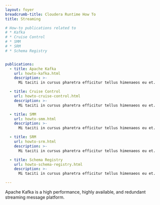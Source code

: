 ```yaml
---
layout: foyer
breadcrumb-title: Cloudera Runtime How To
title: Streaming

# How-to publications related to
# * Kafka
# * Cruise Control
# * SMM
# * SRM
# * Schema Registry


publications:
  - title: Apache Kafka
    url: howto-kafka.html
    description: >-
      Mi taciti in cursus pharetra efficitur tellus himenaeos eu et.

  - title: Cruise Control
    url: howto-cruise-control.html
    description: >-
      Mi taciti in cursus pharetra efficitur tellus himenaeos eu et.

  - title: SMM
    url: howto-smm.html
    description: >-
      Mi taciti in cursus pharetra efficitur tellus himenaeos eu et.

  - title: SRM
    url: howto-srm.html
    description: >-
      Mi taciti in cursus pharetra efficitur tellus himenaeos eu et.

  - title: Schema Registry
    url: howto-schema-registry.html
    description: >-
      Mi taciti in cursus pharetra efficitur tellus himenaeos eu et.

---
```


Apache Kafka is a high performance, highly available, and redundant
streaming message platform.
